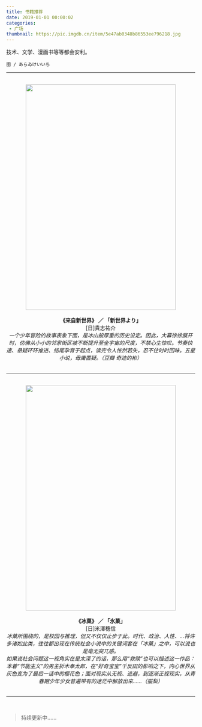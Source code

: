 ```yaml
---
title: 书籍推荐
date: 2019-01-01 00:00:02
categories:
 - 广场
thumbnail: https://pic.imgdb.cn/item/5e47ab0348b86553ee796218.jpg
---
```

技术、文学、漫画书等等都会安利。

<!--more-->

    图 / あらゐけいいち

___

</br>

<div align="center">
<img src="https://pic.imgdb.cn/item/5e70c930e83c3a1e3a42c091.jpg" height="600" width="400" />
</div>

</br>

<center><b>《来自新世界》 ／ 「新世界より」</b></center>
<center>[日]貴志祐介</center>
<center><i>一个少年冒险的故事表象下面，是冰山般厚重的历史设定。因此，大幕徐徐展开时，仿佛从小小的邻家街区被不断提升至全宇宙的尺度，不禁心生惊叹。节奏快速、悬疑环环推进、结尾孕育于起点，读完令人怅然若失，忍不住时时回味。五星小说，毋庸置疑。（豆瓣 奇迹的彬）</i></center>

</br>

___

</br>

<div align="center">
<img src="https://pic.imgdb.cn/item/5e70cdf0e83c3a1e3a44c272.jpg" height="600" width="400" />
</div>

</br>

<center><b>《冰菓》 ／ 「氷菓」</b></center>
<center>[日]米澤穗信</center>
<center><i>冰菓所围绕的，是校园与推理，但又不仅仅止步于此。时代、政治、人性、...将许多诸如此类，往往都出现在传统社会小说中的关键词套在「冰菓」之中，可以说也是毫无突兀感。</br>如果说社会问题这一视角实在是太深了的话，那么用“救赎”也可以描述这一作品：本着“节能主义”的男主折木奉太郎，在“好奇宝宝”千反田的影响之下，内心世界从灰色变为了最后一话中的樱花色；面对现实从无视、逃避，到逐渐正视现实，从青春期少年少女普遍带有的迷茫中解放出来......（猫梨）</i></center>

</br>

___

</br>

> 持续更新中......